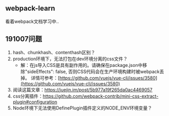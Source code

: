 ## webpack-learn
看着webpack文档学习中..

## 191007问题
1. hash、chunkhash、contenthash区别？
2. production环境下，无法打包在dev环境分离的css文件？
    - 解：在js导入CSS是具有副作用的。请确保在package.json中移除"sideEffects": false, 否则CSS代码会在生产环境构建时被webpack丢掉。
      详情可参考：[https://github.com/vuejs/vue-cli/issues/3580](https://github.com/vuejs/vue-cli/issues/3580)
3. 阅读这篇文章：https://juejin.im/post/5b977a19f265da0ac4469057
4. css分离插件：https://github.com/webpack-contrib/mini-css-extract-plugin#configuration
5. Node环境下无法使用DefinePlugin插件定义的NODE_ENV环境变量？

